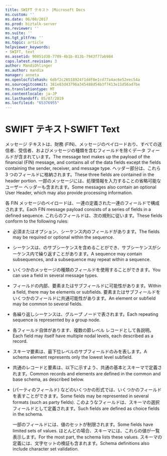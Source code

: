```yaml
---
title: SWIFT テキスト |Microsoft Docs
ms.custom: ''
ms.date: 06/08/2017
ms.prod: biztalk-server
ms.reviewer: ''
ms.suite: ''
ms.tgt_pltfrm: ''
ms.topic: article
helpviewer_keywords:
- SWIFT, text
ms.assetid: 90851d38-7789-4b1b-813b-7943f77ab984
caps.latest.revision: 3
author: MandiOhlinger
ms.author: mandia
manager: anneta
ms.openlocfilehash: 6dbf2c26518924f1ddf0e1cd77a4ac6e52eec54a
ms.sourcegitcommit: 381e83d43796a345488d54b3f7413e11d56ad7be
ms.translationtype: MT
ms.contentlocale: ja-JP
ms.lasthandoff: 05/07/2019
ms.locfileid: "65376955"
---
```

# <a name="swift-text"></a><span data-ttu-id="cef94-102">SWIFT テキスト</span><span class="sxs-lookup"><span data-stu-id="cef94-102">SWIFT Text</span></span>
<span data-ttu-id="cef94-103">メッセージ テキストは、財務 (FIN)、メッセージのペイロードおり、すべての送信者、受信者、およびメッセージの種類を含むフィールドを除くデータ フィールドが含まれています。</span><span class="sxs-lookup"><span data-stu-id="cef94-103">The message text makes up the payload of the financial (FIN) message, and contains all of the data fields except the fields containing the sender, receiver, and message type.</span></span> <span data-ttu-id="cef94-104">ヘッダー部分は、これら 3 つのフィールドに格納されます。</span><span class="sxs-lookup"><span data-stu-id="cef94-104">These three fields are contained in the header portion.</span></span> <span data-ttu-id="cef94-105">一部のメッセージには、処理情報を入力することの省略可能なユーザー ヘッダーも含まれます。</span><span class="sxs-lookup"><span data-stu-id="cef94-105">Some messages also contain an optional User Header, which may also provide processing information.</span></span>  
  
 <span data-ttu-id="cef94-106">各 FIN メッセージのペイロードは、一連の定義された一連のフィールドで構成されます。</span><span class="sxs-lookup"><span data-stu-id="cef94-106">Each FIN message payload consists of a series of fields in a defined sequence.</span></span> <span data-ttu-id="cef94-107">これらのフィールドは、次の規則に従います。</span><span class="sxs-lookup"><span data-stu-id="cef94-107">These fields conform to the following rules:</span></span>  
  
- <span data-ttu-id="cef94-108">必須またはオプション、シーケンス内のフィールドがあります。</span><span class="sxs-lookup"><span data-stu-id="cef94-108">The fields may be required or optional within the sequence.</span></span>  
  
- <span data-ttu-id="cef94-109">シーケンスは、のサブシーケンスを含めることができ、サブシーケンスがシーケンス内で繰り返すことがあります。</span><span class="sxs-lookup"><span data-stu-id="cef94-109">A sequence may contain subsequences, and a subsequence may repeat within a sequence.</span></span>  
  
- <span data-ttu-id="cef94-110">いくつかのメッセージの種類のフィールドを使用することができます。</span><span class="sxs-lookup"><span data-stu-id="cef94-110">You can use a field in several message types.</span></span>  
  
- <span data-ttu-id="cef94-111">フィールドの内部、要素またはサブフィールドに可能性があります。</span><span class="sxs-lookup"><span data-stu-id="cef94-111">Within a field, there may be elements or subfields.</span></span> <span data-ttu-id="cef94-112">要素またはサブフィールドをいくつかのフィールドに共通可能性があります。</span><span class="sxs-lookup"><span data-stu-id="cef94-112">An element or subfield may be common to several fields.</span></span>  
  
- <span data-ttu-id="cef94-113">各繰り返しシーケンスは、グループ ノードで表されます。</span><span class="sxs-lookup"><span data-stu-id="cef94-113">Each repeating sequence is represented by a group node.</span></span>  
  
- <span data-ttu-id="cef94-114">各フィールド自体があります、複数の節レベル レコードとして各説明。</span><span class="sxs-lookup"><span data-stu-id="cef94-114">Each field may itself have multiple nodal levels, each described as a record.</span></span>  
  
- <span data-ttu-id="cef94-115">スキーマ要素は、最下位レベルのサブフィールドのみを表します。</span><span class="sxs-lookup"><span data-stu-id="cef94-115">A schema element represents only the lowest level subfield.</span></span>  
  
- <span data-ttu-id="cef94-116">共通のレコードと要素は、以下に示すよう、共通の基本とスキーマで定義されます。</span><span class="sxs-lookup"><span data-stu-id="cef94-116">Common records and elements are defined in the common and base schema, as described below.</span></span>  
  
- <span data-ttu-id="cef94-117">(パーティのフィールド) などのいくつかの形式では、いくつかのフィールドを表すことができます。</span><span class="sxs-lookup"><span data-stu-id="cef94-117">Some fields may be represented in several formats (such as party fields).</span></span> <span data-ttu-id="cef94-118">このようなフィールドは、スキーマの選択フィールドとして定義されます。</span><span class="sxs-lookup"><span data-stu-id="cef94-118">Such fields are defined as choice fields in the schema.</span></span>  
  
  <span data-ttu-id="cef94-119">一部のフィールドには、値のセットが制限されます。</span><span class="sxs-lookup"><span data-stu-id="cef94-119">Some fields have limited sets of values.</span></span> <span data-ttu-id="cef94-120">ほとんどの場合、スキーマには、これらの値が一覧表示します。</span><span class="sxs-lookup"><span data-stu-id="cef94-120">For the most part, the schema lists these values.</span></span> <span data-ttu-id="cef94-121">スキーマの定義には、文字セットの検証も含まれます。</span><span class="sxs-lookup"><span data-stu-id="cef94-121">Schema definitions also include character set validation.</span></span>